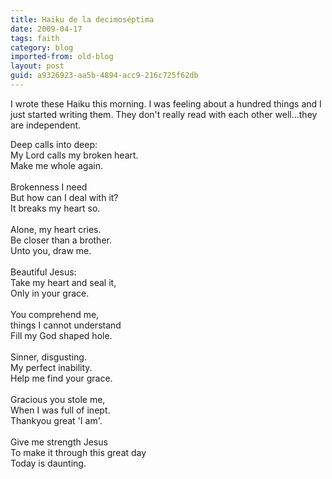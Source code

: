 ```yaml
---
title: Haiku de la decimoséptima
date: 2009-04-17
tags: faith
category: blog
imported-from: old-blog
layout: post
guid: a9326923-aa5b-4894-acc9-216c725f62db
---
```

I wrote these Haiku this morning. I was feeling about a hundred things and I just started writing them. They don't really read with each other well...they are independent.

Deep calls into deep: <br>
My Lord calls my broken heart. <br>
Make me whole again. <br>
 <br>
Brokenness I need <br>
But how can I deal with it? <br>
It breaks my heart so. <br>
 <br>
Alone, my heart cries. <br>
Be closer than a brother. <br>
Unto you, draw me. <br>
 <br>
Beautiful Jesus: <br>
Take my heart and seal it, <br>
Only in your grace. <br>
 <br>
You comprehend me, <br>
things I cannot understand <br>
Fill my God shaped hole. <br>
 <br>
Sinner, disgusting. <br>
My perfect inability. <br>
Help me find your grace. <br>
 <br>
Gracious you stole me, <br>
When I was full of inept. <br>
Thankyou great 'I am'. <br>
 <br>
Give me strength Jesus <br>
To make it through this great day <br>
Today is daunting. <br>
